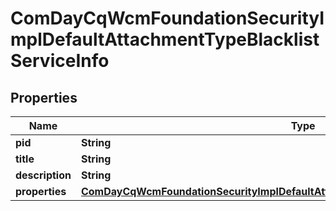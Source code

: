 

# ComDayCqWcmFoundationSecurityImplDefaultAttachmentTypeBlacklistServiceInfo

## Properties

Name | Type | Description | Notes
------------ | ------------- | ------------- | -------------
**pid** | **String** |  |  [optional]
**title** | **String** |  |  [optional]
**description** | **String** |  |  [optional]
**properties** | [**ComDayCqWcmFoundationSecurityImplDefaultAttachmentTypeBlacklistServiceProperties**](ComDayCqWcmFoundationSecurityImplDefaultAttachmentTypeBlacklistServiceProperties.md) |  |  [optional]



